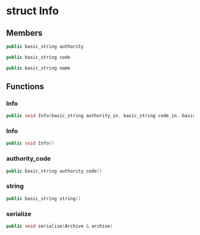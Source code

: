 # struct Info

## Members

```cpp
public basic_string authority

```

```cpp
public basic_string code

```

```cpp
public basic_string name

```

## Functions

### Info

```cpp
public void Info(basic_string authority_in, basic_string code_in, basic_string name_in)
```

### Info

```cpp
public void Info()
```

### authority_code

```cpp
public basic_string authority_code()
```

### string

```cpp
public basic_string string()
```

### serialize

```cpp
public void serialize(Archive & archive)
```
